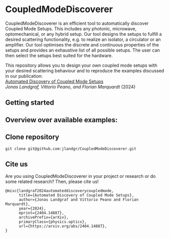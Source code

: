 # CoupledModeDiscoverer

CoupledModeDiscoverer is an efficient tool to automatically discover Coupled Mode Setups. This includes any photonic, microwave, optomechanical, or any hybrid setup. Our tool designs the setups to fulfill a desired scattering functionality, e.g. to realize an isolator, a circulator or an amplifier. Our tool optimises the discrete and continuous properties of the setups and provides an exhaustive list of all possible setups. The user can then select the setups best suited for the hardware.

This repository allows you to design your own coupled mode setups with your desired scattering behaviour and to reproduce the examples discussed in our publication: \
[Automated Discovery of Coupled Mode Setups](https://arxiv.org/abs/2404.14887) \
*Jonas Landgraf, Vittorio Peano, and Florian Marquardt* (2024) 

## Getting started

## Overview over available examples:


## Clone repository
```
git clone git@github.com:jlandgr/CoupledModeDiscoverer.git
```

## Cite us

Are you using CoupledModeDiscoverer in your project or research or do some related research? Then, please cite us!
```
@misc{landgraf2024automateddiscoverycoupledmode,
      title={Automated Discovery of Coupled Mode Setups}, 
      author={Jonas Landgraf and Vittorio Peano and Florian Marquardt},
      year={2024},
      eprint={2404.14887},
      archivePrefix={arXiv},
      primaryClass={physics.optics},
      url={https://arxiv.org/abs/2404.14887}, 
}
```

